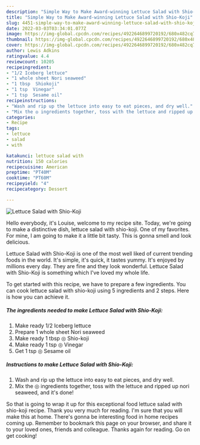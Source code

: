 ```yaml
---
description: "Simple Way to Make Award-winning Lettuce Salad with Shio-Koji"
title: "Simple Way to Make Award-winning Lettuce Salad with Shio-Koji"
slug: 4451-simple-way-to-make-award-winning-lettuce-salad-with-shio-koji
date: 2022-03-03T03:34:01.077Z
image: https://img-global.cpcdn.com/recipes/4922646899720192/680x482cq70/lettuce-salad-with-shio-koji-recipe-main-photo.jpg
thumbnail: https://img-global.cpcdn.com/recipes/4922646899720192/680x482cq70/lettuce-salad-with-shio-koji-recipe-main-photo.jpg
cover: https://img-global.cpcdn.com/recipes/4922646899720192/680x482cq70/lettuce-salad-with-shio-koji-recipe-main-photo.jpg
author: Lewis Adkins
ratingvalue: 4.4
reviewcount: 10205
recipeingredient:
- "1/2 Iceberg lettuce"
- "1 whole sheet Nori seaweed"
- "1 tbsp  Shiokoji"
- "1 tsp  Vinegar"
- "1 tsp  Sesame oil"
recipeinstructions:
- "Wash and rip up the lettuce into easy to eat pieces, and dry well."
- "Mix the ◎ ingredients together, toss with the lettuce and ripped up nori seaweed, and it&#39;s done!"
categories:
- Recipe
tags:
- lettuce
- salad
- with

katakunci: lettuce salad with 
nutrition: 150 calories
recipecuisine: American
preptime: "PT40M"
cooktime: "PT60M"
recipeyield: "4"
recipecategory: Dessert

---
```



![Lettuce Salad with Shio-Koji](https://img-global.cpcdn.com/recipes/4922646899720192/680x482cq70/lettuce-salad-with-shio-koji-recipe-main-photo.jpg)

Hello everybody, it's Louise, welcome to my recipe site. Today, we're going to make a distinctive dish, lettuce salad with shio-koji. One of my favorites. For mine, I am going to make it a little bit tasty. This is gonna smell and look delicious.

Lettuce Salad with Shio-Koji is one of the most well liked of current trending foods in the world. It's simple, it's quick, it tastes yummy. It's enjoyed by millions every day. They are fine and they look wonderful. Lettuce Salad with Shio-Koji is something which I've loved my whole life.




To get started with this recipe, we have to prepare a few ingredients. You can cook lettuce salad with shio-koji using 5 ingredients and 2 steps. Here is how you can achieve it.

<!--inarticleads1-->

##### The ingredients needed to make Lettuce Salad with Shio-Koji:

1. Make ready 1/2 Iceberg lettuce
1. Prepare 1 whole sheet Nori seaweed
1. Make ready 1 tbsp ◎ Shio-koji
1. Make ready 1 tsp ◎ Vinegar
1. Get 1 tsp ◎ Sesame oil




<!--inarticleads2-->

##### Instructions to make Lettuce Salad with Shio-Koji:

1. Wash and rip up the lettuce into easy to eat pieces, and dry well.
1. Mix the ◎ ingredients together, toss with the lettuce and ripped up nori seaweed, and it&#39;s done!




So that is going to wrap it up for this exceptional food lettuce salad with shio-koji recipe. Thank you very much for reading. I'm sure that you will make this at home. There's gonna be interesting food in home recipes coming up. Remember to bookmark this page on your browser, and share it to your loved ones, friends and colleague. Thanks again for reading. Go on get cooking!
